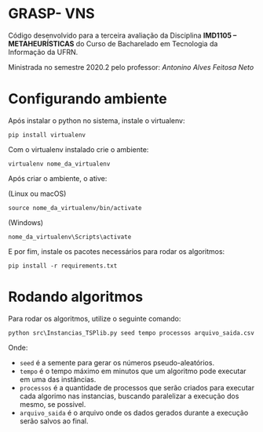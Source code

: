 # GRASP- VNS
Código desenvolvido para a terceira avaliação da Disciplina **IMD1105 – METAHEURÍSTICAS** do Curso de Bacharelado em Tecnologia da Informação da UFRN.

Ministrada no semestre 2020.2 pelo professor: *Antonino Alves Feitosa Neto*

# Configurando ambiente
Após instalar o python no sistema, instale o virtualenv:

```pip install virtualenv```

Com o virtualenv instalado crie o ambiente:

```virtualenv nome_da_virtualenv```

Após criar o ambiente, o ative:

(Linux ou macOS)

```source nome_da_virtualenv/bin/activate```

(Windows)

```nome_da_virtualenv\Scripts\activate```

E por fim, instale os pacotes necessários para rodar os algoritmos:

```pip install -r requirements.txt```


# Rodando algoritmos

Para rodar os algoritmos, utilize o seguinte comando:

```python src\Instancias_TSPlib.py seed tempo processos arquivo_saida.csv```

Onde:
* ```seed``` é a semente para gerar os números pseudo-aleatórios.
* ```tempo``` é o tempo máximo em minutos que um algoritmo pode executar em uma das instâncias.
* ```processos``` é a quantidade de processos que serão criados para executar cada algorimo nas instancias, buscando paralelizar a execução dos mesmo, se possivel.
* ```arquivo_saida``` é o arquivo onde os dados gerados durante a execução serão salvos ao final.




